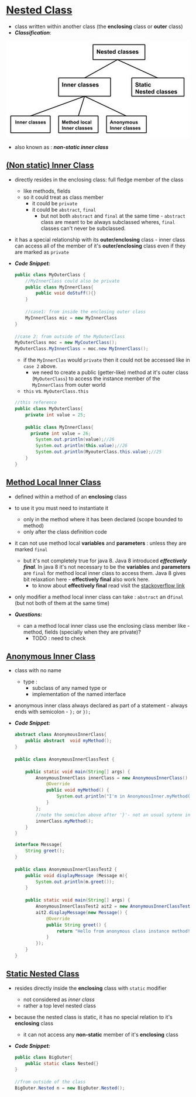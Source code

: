 # <u>Nested Class</u>

- class written within another class  (the **enclosing** class or **outer** class)
- ***Classification***:

![inner_classes](./inner_classes.jpg)

- also known as  : **_non-static inner class_**

## <u>(Non static) Inner Class</u>

 - directly resides in the enclosing class: full fledge member of the class

    - like methods, fields
    - so it could treat as class member
      	- it could be `private`
       - it could be `abstract`, `final`
          - but not both `abstract` and `final` at the same time
            	- `abstract` class are meant to be always subclassed wheres, `final` classes can't never be subclassed. 

- it has a special relationship with its **outer/enclosing** class - inner class can access all of the member of it's **outer/enclosing** class even if they are marked as `private` 

- ***Code Snippet:***

  ```java
  public class MyOuterClass {
      //MyInnerClass could also be private
      public class MyInnerClass{
          public void doStuff(){}
      }
      
      //case1: from inside the enclosing outer class
      MyInnerClass mic = new MyInnerClass
  }
  
  //case 2: from outside of the MyOuterClass
  MyOuterClass moc = new MyCouterClass();
  MyOuterClass.MyInnerClass = moc.new MyInnerClass();
  ```

  - if the `MyInnerClas`  would `private` then it could not be accessed like in `case 2` above. 
    - we need to create a public (getter-like) method at it's outer class (`MyOuterClass`) to access the instance member of the `MyInnerClass` from outer world
  - `this` vs. `MyOuterClass.this`

  ```java
  //this reference
  public class MyOuterClass{
      private int value = 25;
      
      public class MyInnerClass{
      	private int value = 26;
          System.out.println(value);//26
          System.out.println(this.value);//26
          System.out.println(MyouterClass.this.value);//25
      }
  }
  ```

  

## <u>Method Local Inner Class</u>

- defined within a method of an **enclosing** class
- to use it you must need to instantiate it 
  - only in the method where it has been declared (scope bounded to method)
  - only after the class definition code

- it can not use method local **variables** and **parameters** : unless they are marked `final`
  - but it's not completely true for java 8. Java 8 introduced ***effectively final***. In java 8 it's not necessary to be the **variables** and **parameters** are `final` for method local inner class to access them. Java 8 gives bit relaxation here - **effectively final** also  work here.
    - to know about **effectively final** read visit the [stackoverflow link ](https://stackoverflow.com/questions/38291734/accessing-local-variables-from-method-local-inner-class-in-which-we-declare-the)
- only modifier a method local inner class can take : `abstract` an d`final` (but not both of them at the same time)
- ***Questions:***
  - can a method local inner class use the enclosing class member like - method, fields (specially when they are private)?
    - TODO : need to check

## <u>Anonymous Inner Class</u>

- class with no name

  - type : 
    - subclass of any named type or
    - implementation of the named interface

- anonymous inner class always declared as part of a statement - always ends with semicolon  - `};` or `});`

- ***Code Snippet:***

  ```java
  abstract class AnonymousInnerClass{
      public abstract  void myMethod();
  }
  
  public class AnonymousInnerClassTest {
  
      public static void main(String[] args) {
          AnonymousInnerClass innerClass = new AnonymousInnerClass() {
              @Override
              public void myMethod() {
                  System.out.println("I'm in AnonymousInner.myMethod()");
              }
          };
          //note the semiclon above after '}'- not an usual sytenx in java
          innerClass.myMethod();
      }
  }
  ```

  ```java
  interface Message{
      String greet();
  }
  
  public class AnonymousInnerClassTest2 {
      public void displayMessage (Message m){
          System.out.println(m.greet());
      }
  
      public static void main(String[] args) {
          AnonymousInnerClassTest2 ait2 = new AnonymousInnerClassTest2();
          ait2.displayMessage(new Message() {
              @Override
              public String greet() {
                  return "Hello from anonymous class instance method!";
              }
          });
      }
  }
  ```

  

## <u>Static Nested Class</u> 

 - resides directly inside the **enclosing** class with `static` modifier

   	- not considered as *inner class* 
   	- rather a top level nested class

 - because the nested class is static, it has no special relation to it's **enclosing** class

   	- it can not access any **non-static** member of it's **enclosing** class

 - ***Code Snippet:*** 

   ```java
   public class BigOuter{
       public static class Nested{}
   }
   
   //from outside of the class
   BigOuter.Nested n = new BigOuter.Nested();
   ```

   









